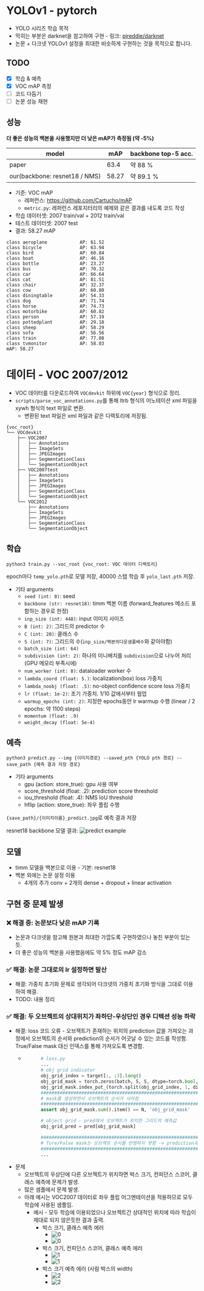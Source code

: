 # YOLOv1 - pytorch

* YOLO 시리즈 학습 목적
* 막히는 부분은 darknet을 참고하여 구현 - 링크: [pjreddie/darknet](https://github.com/pjreddie/darknet/tree/8c5364f58569eaeb5582a4915b36b24fc5570c76)
* 논문 + 다크넷 YOLOv1 설정을 최대한 비슷하게 구현하는 것을 목적으로 합니다.

## TODO
- [x] 학습 & 예측
- [x] VOC mAP 측정
- [ ] 코드 다듬기
- [ ] 논문 성능 재현

## 성능

**더 좋은 성능의 백본을 사용했지만 더 낮은 mAP가 측정됨 (약 -5%)**

| model                         | mAP   | backbone top-5 acc. |
|-------------------------------|-------|---------------------|
| paper                         | 63.4  | 약 88 %             |
| our(backbone: resnet18 / NMS) | 58.27 | 약 89.1 %           |


* 기준: VOC mAP
  * 레퍼런스: https://github.com/Cartucho/mAP
  * `metric.py`: 레퍼런스 레포지터리의 예제와 같은 결과를 내도록 코드 작성
* 학습 데이터셋: 2007 train/val + 2012 train/val
* 테스트 데이터셋: 2007 test
* 결과: 58.27 mAP
```text
class aeroplane            AP: 61.52
class bicycle              AP: 63.94
class bird                 AP: 60.84
class boat                 AP: 46.16
class bottle               AP: 23.27
class bus                  AP: 70.32
class car                  AP: 66.64
class cat                  AP: 81.51
class chair                AP: 32.37
class cow                  AP: 60.80
class diningtable          AP: 54.33
class dog                  AP: 71.74
class horse                AP: 74.73
class motorbike            AP: 60.82
class person               AP: 57.19
class pottedplant          AP: 29.18
class sheep                AP: 58.29
class sofa                 AP: 56.56
class train                AP: 77.08
class tvmonitor            AP: 58.03
mAP: 58.27
```
# 데이터 - VOC 2007/2012

* VOC 데이터를 다운로드하여 `VOCdevkit` 하위에 `VOC{year}` 형식으로 정리.
* `scripts/parse_voc_annotations.py`를 통해 ltrb 형식의 어노테이션 xml 파일을 xywh 형식의 text 파일로 변환. 
  * 변환된 text 파일은 xml 파일과 같은 디렉토리에 저장됨.
```commandline
{voc_root}
└── VOCdevkit
    ├── VOC2007
    │   ├── Annotations
    │   ├── ImageSets
    │   ├── JPEGImages
    │   ├── SegmentationClass
    │   └── SegmentationObject
    ├── VOC2007test
    │   ├── Annotations
    │   ├── ImageSets
    │   ├── JPEGImages
    │   ├── SegmentationClass
    │   └── SegmentationObject
    └── VOC2012
        ├── Annotations
        ├── ImageSets
        ├── JPEGImages
        ├── SegmentationClass
        └── SegmentationObject
```

## 학습

```commandline
python3 train.py --voc_root {voc_root: VOC 데이터 디렉토리}
```

epoch마다 `temp_yolo.pth`로 모델 저장, 40000 스텝 학습 후 `yolo_last.pth` 저장.

* 기타 arguments
  * `seed (int: 0)`: seed
  * `backbone (str: resnet18)`: timm 백본 이름 (forward_features 메소드 포함하는 경우로 한정)
  * `inp_size (int: 448)`: input 이미지 사이즈
  * `B (int: 2)`: 그리드의 predictor 수
  * `C (int: 20)`: 클래스 수
  * `S (int: 7)`: 그리드의 수(`inp_size/백본의다운샘플배수`와 같아야함)
  * `batch_size (int: 64)`
  * `subdivision (int: 2)`: 하나의 미니배치를 `subdivision`으로 나누어 처리(GPU 메모리 부족시에)
  * `num_worker (int: 8)`: dataloader worker 수
  * `lambda_coord (float: 5.)`: localization(box) loss 가중치
  * `lambda_noobj (float: .5)`: no-object confidence score loss 가중치
  * `lr (float: 1e-2)`: 초기 가중치. 1/10 값에서부터 웜업
  * `warmup_epochs (int: 2)`: 지정한 epochs동안 lr warmup 수행 (linear / 2 epochs: 약 1100 steps)
  * `momentum (float: .9)`
  * `weight_decay (float: 5e-4)`

## 예측

```commandline
python3 predict.py --img {이미지경로} --saved_pth {YOLO pth 경로} --save_path {예측 결과 저장 경로}
```
* 기타 arguments
  * gpu (action: store_true): gpu 사용 여부
  * score_threshold (float: .2): prediction score threshold
  * iou_threshold (float: .4): NMS IoU threshold
  * hflip (action: store_true): 좌우 플립 수행

`{save_path}/{이미지이름}_predict.jpg`로 예측 결과 저장

resnet18 backbone 모델 결과:
![predict example](readme_data/example_predict.jpg)


## 모델

* timm 모델을 백본으로 이용 - 기본: resnet18
* 백본 외에는 논문 설정 이용
  * 4개의 추가 conv + 2개의 dense + dropout + linear activation

## 구현 중 문제 발생

### ❌ 해결 중: 논문보다 낮은 mAP 기록
* 논문과 다크넷을 참고해 원본과 최대한 가깝도록 구현하였으나 놓친 부분이 있는 듯.
* 더 좋은 성능의 백본을 사용했음에도 약 5% 정도 mAP 감소

### ✅ 해결: 논문 그대로의 lr 설정하면 발산
* 해결: 가중치 초기화 문제로 생각되어 다크넷의 가중치 초기화 방식을 그대로 이용하여 해결.
* TODO: 내용 정리

### ✅ 해결: 두 오브젝트의 상대위치가 좌하단-우상단인 경우 디텍션 성능 하락
* 해결: loss 코드 오류 - 오브젝트가 존재하는 위치의 prediction 값을 가져오는 과정에서 오브젝트의 순서와 prediction의 순서가 어긋날 수 있는 코드를 작성함. True/False mask 대신 인덱스를 통해 가져오도록 변경함.
  * ```python
          # loss.py
          ...
          # obj grid indicator
          obj_grid_index = target[:, :3].long()
          obj_grid_mask = torch.zeros(batch, S, S, dtype=torch.bool, device=device)
          obj_grid_mask.index_put_(torch.split(obj_grid_index, 1, dim=-1), torch.tensor(True, device=device))
          ######################################################################
          # mask를 생성하면서 오브젝트의 순서가 사라짐
          ######################################################################
          assert obj_grid_mask.sum().item() == N, 'obj_grid_mask'

          # object grid - pred에서 오브젝트가 위치한 그리드의 예측값
          obj_grid_pred = pred[obj_grid_mask]

          ######################################################################
          # Ture/False mask는 오브젝트 순서를 반영하지 못함 -> prediction과 target의 페어가 어긋남
          ######################################################################
          ...
    ```
* 문제
  * 오브젝트의 우상단에 다른 오브젝트가 위치하면 박스 크기, 컨피던스 스코어, 클래스 예측에 문제가 발생.
  * 많은 샘플에서 문제 발생.
  * 아래 예시는 VOC2007 데이터로 좌우 플립 어그멘테이션을 적용하므로 모두 학습에 사용된 샘플임.
    * 예시 - 모두 학습에 이용되었으나 오브젝트간 상대적인 위치에 따라 학습이 제대로 되지 않은듯한 결과 출력.
      * 박스 크기, 클래스 예측 에러
        * ![0](readme_data/000235.png)
        * ![0](readme_data/000235_error.png)
      * 박스 크기, 컨피던스 스코어, 클래스 예측 에러
        * ![1](readme_data/000278.png)
        * ![1](readme_data/000278_error.png)
      * 박스 크기 예측 에러 (사람 박스의 width)
        * ![2](readme_data/000524.png)
        * ![2](readme_data/000524_error.png)
